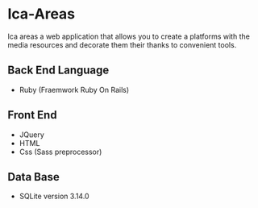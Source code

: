 # Ica-Areas

Ica areas a web application that allows you to create a platforms with the media resources and decorate them their thanks to convenient tools.

## Back End Language

* Ruby (Fraemwork Ruby On Rails)

## Front End

* JQuery
* HTML
* Css (Sass preprocessor)

## Data Base

* SQLite version 3.14.0
